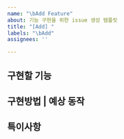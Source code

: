 ```yaml
---
name: "\bAdd Feature"
about: 기능 구현을 위한 issue 생성 템플릿
title: "[Add] "
labels: "\bAdd"
assignees: ''

---
```


**구현할 기능**
---


**구현방법 | 예상 동작**
---


**특이사항**
---
